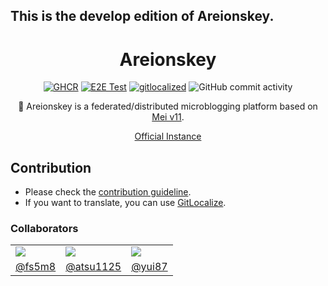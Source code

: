 This is the **develop** edition of Areionskey.
---------

<div align="center">

<h1>Areionskey</h1>

[![GHCR](https://github.com/sakura-tel/areionskey/actions/workflows/ghcr.yml/badge.svg)](https://github.com/sakura-tel/areionskey/actions/workflows/ghcr.yml)
[![E2E Test](https://github.com/sakura-tel/areionskey/actions/workflows/e2e.yml/badge.svg)](https://github.com/sakura-tel/areionskey/actions/workflows/e2e.yml)
[![gitlocalized](https://gitlocalize.com/repo/6995/whole_project/badge.svg)](https://gitlocalize.com/repo/6995/whole_project?utm_source=badge)
![GitHub commit activity](https://img.shields.io/github/commit-activity/w/sakura-tel/areionskey)

🏇 Areionskey is a federated/distributed microblogging platform based on [Mei v11](https://github.com/mei23/misskey-v11).

[Official Instance](https://uma.milkey.homes)

</div>

## Contribution

- Please check the [contribution guideline](CONTRIBUTING.md).
- If you want to translate, you can use [GitLocalize](https://gitlocalize.com/repo/6995).

### Collaborators

<table>
 <tr>
  <td><img src="https://avatars.githubusercontent.com/u/85814493?s=120&v=4"></img></td>
	<td><img src="https://avatars.githubusercontent.com/u/83960488?s=120&v=4"></img></td>
	<td><img src="https://avatars.githubusercontent.com/u/101872529?s=120&v=4"></img></td>
 </tr>
 <tr>
  <td align="center"><a href="https://github.com/fs5m8">@fs5m8</a></td>
	<td align="center"><a href="https://github.com/atsu1125">@atsu1125</a></td>
	<td align="center"><a href="https://github.com/yui87">@yui87</a></td>
 </tr>
</table>
